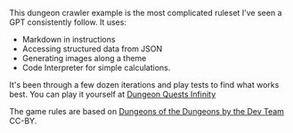 This dungeon crawler example is the most complicated ruleset I've seen a GPT consistently follow. It uses:
* Markdown in instructions
* Accessing structured data from JSON
* Generating images along a theme
* Code Interpreter for simple calculations.

It's been through a few dozen iterations and play tests to find what works best. You can play it yourself at [Dungeon Quests Infinity](https://chat.openai.com/g/g-SpdPEgRjs-dungeon-quests-infinity-v0-2-0)

The game rules are based on [Dungeons of the Dungeons by the Dev Team](https://thedevteam.itch.io/dungeons-of-the-dungeons) CC-BY.

